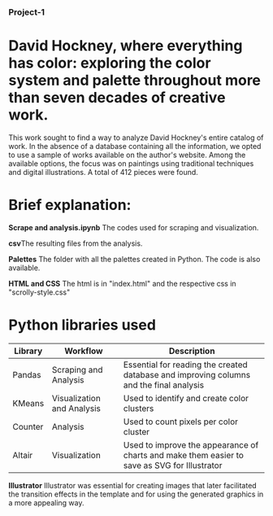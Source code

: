 ### Project-1

# David Hockney, where everything has color: exploring the color system and palette throughout more than seven decades of creative work.

This work sought to find a way to analyze David Hockney's entire catalog of work. In the absence of a database containing all the information, we opted to use a sample of works available on the author's website. Among the available options, the focus was on paintings using traditional techniques and digital illustrations. A total of 412 pieces were found.


# Brief explanation:

**Scrape and analysis.ipynb** The codes used for scraping and visualization.

**csv**The resulting files from the analysis.

**Palettes** The folder with all the palettes created in Python. The code is also available.

**HTML and CSS** The html is in "index.html" and the respective css in "scrolly-style.css"


# Python libraries used

| Library  | Workflow             | Description                                                                                   |
|----------|----------------------|-----------------------------------------------------------------------------------------------|
| Pandas   | Scraping and Analysis| Essential for reading the created database and improving columns and the final analysis      |
| KMeans   | Visualization and Analysis | Used to identify and create color clusters                                              |
| Counter  | Analysis             | Used to count pixels per color cluster                                                       |
| Altair   | Visualization        | Used to improve the appearance of charts and make them easier to save as SVG for Illustrator |


**Illustrator** Illustrator was essential for creating images that later facilitated the transition effects in the template and for using the generated graphics in a more appealing way. 
